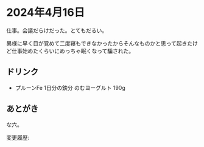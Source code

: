 # 2024年4月16日

仕事。会議だらけだった。とてもだるい。

異様に早く目が覚めて二度寝もできなかったからそんなものかと思って起きたけど仕事始めたくらいにめっちゃ眠くなって騙された。

## ドリンク

- プルーンFe 1日分の鉄分 のむヨーグルト 190g

## あとがき

な六。

変更履歴:  
